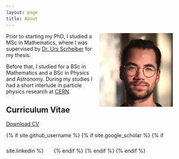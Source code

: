 ```yaml
---
layout: page
title: About
---
```


<img class="img-circle" src="/assets/ProfilePicture.jpg" width="200"
alt="Portrait" align="right" style="margin-right:50px">

Prior to starting my PhD, I studied a MSc in Mathematics, where I was supervised by [Dr. Urs
Scrheiber](https://ncatlab.org/nlab/show/Urs+Schreiber) for my thesis.

Before that, I studied for a BSc in Mathematics and a BSc in Physics and Astronomy. 
During my studies I had a short interlude in particle physics research at [CERN](https://home.cern/). 

## Curriculum Vitae

[Download CV](/assets/CVBongers.pdf)

{% if site.github_username %}
{% if site.google_scholar %}
{% if site.linkedin %}
  <a href="https://github.com/{{ site.github_username }}">
  <i class="fa fa-github" style="font-size:40px;color:gray;"></i> 
  </a> &nbsp;&nbsp;
  <a href="{{ site.google_scholar }}">
  <i class="fa fa-graduation-cap" style="font-size:40px;color:gray;"></i> 
  </a> &nbsp;&nbsp;
  <a href="{{ site.linkedin }}">
  <i class="fa fa-linkedin" style="font-size:40px;color:gray;"></i> 
  </a>
{% endif %}
{% endif %}
{% endif %}


